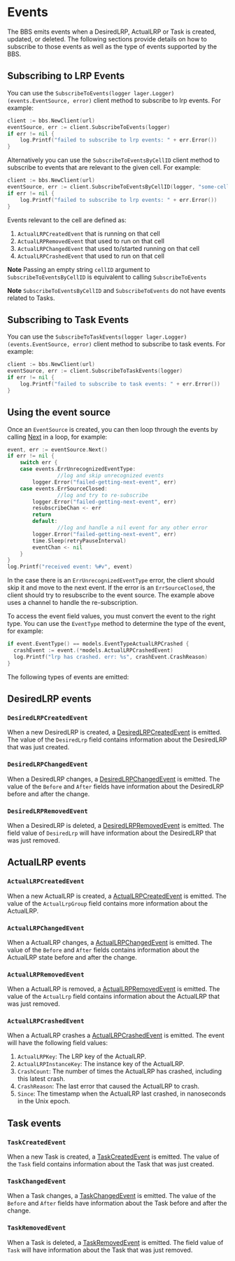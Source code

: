 # Events

The BBS emits events when a DesiredLRP, ActualLRP or Task is created,
updated, or deleted. The following sections provide details on how to subscribe
to those events as well as the type of events supported by the BBS.

## Subscribing to LRP Events

You can use the `SubscribeToEvents(logger lager.Logger) (events.EventSource,
error)` client method to subscribe to lrp events. For example:

``` go
client := bbs.NewClient(url)
eventSource, err := client.SubscribeToEvents(logger)
if err != nil {
    log.Printf("failed to subscribe to lrp events: " + err.Error())
}
```

Alternatively you can use the `SubscribeToEventsByCellID` client method to subscribe to events that are relevant to the given cell. For example:

``` go
client := bbs.NewClient(url)
eventSource, err := client.SubscribeToEventsByCellID(logger, "some-cell-id")
if err != nil {
    log.Printf("failed to subscribe to lrp events: " + err.Error())
}
```

Events relevant to the cell are defined as:

1. `ActualLRPCreatedEvent` that is running on that cell
2. `ActualLRPRemovedEvent` that used to run on that cell
3. `ActualLRPChangedEvent` that used to/started running on that cell
4. `ActualLRPCrashedEvent` that used to run on that cell

**Note** Passing an empty string `cellID` argument to `SubscribeToEventsByCellID` is equivalent to calling `SubscribeToEvents`

**Note** `SubscribeToEventsByCellID` and `SubscribeToEvents` do not have events related to Tasks.

## Subscribing to Task Events

You can use the `SubscribeToTaskEvents(logger lager.Logger) (events.EventSource,
error)` client method to subscribe to task events. For example:

``` go
client := bbs.NewClient(url)
eventSource, err := client.SubscribeToTaskEvents(logger)
if err != nil {
    log.Printf("failed to subscribe to task events: " + err.Error())
}
```

## Using the event source

Once an `EventSource` is created, you can then loop through the events by calling
[Next](https://godoc.org/code.cloudfoundry.org/bbs/events#EventSource) in a
loop, for example:

``` go
event, err := eventSource.Next()
if err != nil {
	switch err {
	case events.ErrUnrecognizedEventType:
                //log and skip unrecognized events
		logger.Error("failed-getting-next-event", err)
	case events.ErrSourceClosed:
                //log and try to re-subscribe
		logger.Error("failed-getting-next-event", err)
		resubscribeChan <- err
		return
        default:
                //log and handle a nil event for any other error
		logger.Error("failed-getting-next-event", err)
		time.Sleep(retryPauseInterval)
		eventChan <- nil
	}
}
log.Printf("received event: %#v", event)
```
In the case there is an `ErrUnrecognizedEventType` error,  the client should skip
it and move to the next event. If the error is an `ErrSourceClosed`,  the client
should try to resubscribe to the event source. The example above uses a channel 
to handle the re-subscription.

To access the event field values, you must convert the event to the right
type. You can use the `EventType` method to determine the type of the event,
for example:

``` go
if event.EventType() == models.EventTypeActualLRPCrashed {
  crashEvent := event.(*models.ActualLRPCrashedEvent)
  log.Printf("lrp has crashed. err: %s", crashEvent.CrashReason)
}
```

The following types of events are emitted:

## DesiredLRP events

### `DesiredLRPCreatedEvent`

When a new DesiredLRP is created, a
[DesiredLRPCreatedEvent](https://godoc.org/code.cloudfoundry.org/bbs/models#DesiredLRPCreatedEvent)
is emitted. The value of the `DesiredLrp` field contains information about the
DesiredLRP that was just created.

### `DesiredLRPChangedEvent`

When a DesiredLRP changes, a
[DesiredLRPChangedEvent](https://godoc.org/code.cloudfoundry.org/bbs/models#DesiredLRPChangedEvent)
is emitted. The value of the `Before` and `After` fields have information about the
DesiredLRP before and after the change.

### `DesiredLRPRemovedEvent`

When a DesiredLRP is deleted, a
[DesiredLRPRemovedEvent](https://godoc.org/code.cloudfoundry.org/bbs/models#DesiredLRPRemovedEvent)
is emitted. The field value of `DesiredLrp` will have information about the
DesiredLRP that was just removed.

## ActualLRP events

### `ActualLRPCreatedEvent`

When a new ActualLRP is created, a
[ActualLRPCreatedEvent](https://godoc.org/code.cloudfoundry.org/bbs/models#ActualLRPCreatedEvent)
is emitted. The value of the `ActualLrpGroup` field contains more information
about the ActualLRP.


### `ActualLRPChangedEvent`

When a ActualLRP changes, a
[ActualLRPChangedEvent](https://godoc.org/code.cloudfoundry.org/bbs/models#ActualLRPChangedEvent)
is emitted. The value of the `Before` and `After` fields contains information about the
ActualLRP state before and after the change.

### `ActualLRPRemovedEvent`

When a ActualLRP is removed, a
[ActualLRPRemovedEvent](https://godoc.org/code.cloudfoundry.org/bbs/models#ActualLRPRemovedEvent)
is emitted. The value of the `ActualLrp` field contains information about the
ActualLRP that was just removed.

### `ActualLRPCrashedEvent`

When a ActualLRP crashes a
[ActualLRPCrashedEvent](https://godoc.org/code.cloudfoundry.org/bbs/models#ActualLRPCrashedEvent)
is emitted. The event will have the following field values:

1. `ActualLRPKey`: The LRP key of the ActualLRP.
1. `ActualLRPInstanceKey`: The instance key of the ActualLRP.
1. `CrashCount`: The number of times the ActualLRP has crashed, including this latest crash.
1. `CrashReason`: The last error that caused the ActualLRP to crash.
1. `Since`: The timestamp when the ActualLRP last crashed, in nanoseconds in the Unix epoch.

## Task events

### `TaskCreatedEvent`

When a new Task is created, a
[TaskCreatedEvent](https://godoc.org/code.cloudfoundry.org/bbs/models#TaskCreatedEvent)
is emitted. The value of the `Task` field contains information about the
Task that was just created.

### `TaskChangedEvent`

When a Task changes, a
[TaskChangedEvent](https://godoc.org/code.cloudfoundry.org/bbs/models#TaskChangedEvent)
is emitted. The value of the `Before` and `After` fields have information about the
Task before and after the change.

### `TaskRemovedEvent`

When a Task is deleted, a
[TaskRemovedEvent](https://godoc.org/code.cloudfoundry.org/bbs/models#TaskRemovedEvent)
is emitted. The field value of `Task` will have information about the
Task that was just removed.
